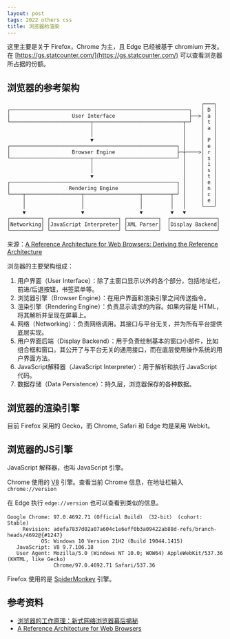 ```yaml
---
layout: post
tags: 2022 others css
title: 浏览器的渲染
---
```


这里主要是关于 Firefox，Chrome 为主，且 Edge 已经被基于 chromium 开发。在 [https://gs.statcounter.com/](https://gs.statcounter.com/) 可以查看浏览器所占据的份额。

## 浏览器的参考架构

```plain
                                                               ┌───┐
┌──────────────────────────────────────────────────────────┐   │ D │
│                    User Interface                        ├──>│ a │
└──────────────────────────┬─────────────────────────────┬─┘   │ t │
                           │                             │     │ a │
                           │                             │     │   │
                           ▼                             │     │ P │
┌──────────────────────────────────────────────────────┐ │     │ e │
│                    Browser Engine                    ├─┼────>│ r │
└──────────────────────────┬───────────────────────────┘ │     │ s │
                           │                             │     │ i │
                           │                             │     │ s │
                           ▼                             │     │ t │
┌──────────────────────────────────────────────────────┐ │     │ e │
│                   Rendering Engine                   │ │     │ n │
└────┬──────────────────┬──────────────────┬─────────┬─┘ │     │ c │
     │                  │                  │         │   │     │ e │
     │                  │                  │         │   │     └───┘
     ▼                  ▼                  ▼         ▼   ▼
┌──────────┐ ┌──────────────────────┐ ┌──────────┐  ┌───────────────┐
│Networking│ │JavaScript Interpreter│ │XML Parser│  │Display Backend│
└──────────┘ └──────────────────────┘ └──────────┘  └───────────────┘
```

来源：[A Reference Architecture for Web Browsers: Deriving the Reference Architecture](https://grosskurth.ca/papers/browser-refarch.pdf)

浏览器的主要架构组成：

1. 用户界面（User Interface）：除了主窗口显示以外的各个部分，包括地址栏，前进/后退按钮，书签菜单等。
2. 浏览器引擎（Browser Engine）：在用户界面和渲染引擎之间传送指令。
3. 渲染引擎（Rendering Engine）：负责显示请求的内容。如果内容是 HTML，将其解析并呈现在屏幕上。
4. 网络（Networking）：负责网络调用。其接口与平台无关，并为所有平台提供底层实现。
5. 用户界面后端（Display Backend）：用于负责绘制基本的窗口小部件，比如组合框和窗口。其公开了与平台无关的通用接口，而在底层使用操作系统的用户界面方法。
6. JavaScript解释器（JavaScript Interpreter）：用于解析和执行 JavaScript 代码。
7. 数据存储（Data Persistence）：持久层，浏览器保存的各种数据。

## 浏览器的渲染引擎

目前 Firefox 采用的 Gecko，而 Chrome, Safari 和 Edge 均是采用 Webkit。

## 浏览器的JS引擎

JavaScript 解释器，也叫 JavaScript 引擎。

Chrome 使用的 [V8](https://v8.dev/) 引擎。查看当前 Chrome 信息，在地址栏输入 `chrome://version`

在 Edge 执行 `edge://version` 也可以查看到类似的信息。

```plain
Google Chrome: 97.0.4692.71 (Official Build) （32-bit） (cohort: Stable)
     Revision: adefa7837d02a07a604c1e6eff0b3a09422ab88d-refs/branch-heads/4692@{#1247}
           OS: Windows 10 Version 21H2 (Build 19044.1415)
   JavaScript: V8 9.7.106.18
   User Agent: Mozilla/5.0 (Windows NT 10.0; WOW64) AppleWebKit/537.36 (KHTML, like Gecko)
               Chrome/97.0.4692.71 Safari/537.36
```

Firefox 使用的是 [SpiderMonkey](https://spidermonkey.dev/) 引擎。

## 参考资料

- [浏览器的工作原理：新式网络浏览器幕后揭秘](https://www.html5rocks.com/zh/tutorials/internals/howbrowserswork/)
- [A Reference Architecture for Web Browsers](https://grosskurth.ca/papers/browser-refarch.pdf)
